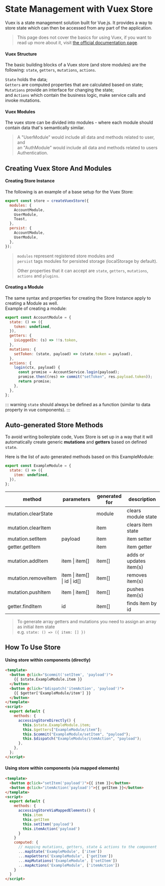 # State Management with Vuex Store

Vuex is a state management solution built for Vue.js. It provides a way to store state which can then be accessed from any part of the application.

> This page does not cover the basics for using Vuex, if you want to read up more about it, visit [the official documentation page](https://vuex.vuejs.org/).

#### Vuex Structure

The basic building blocks of a Vuex store (and store modules) are the following: `state`, `getters`, `mutations`, `actions`.

`State` holds the data;<br>`Getters` are computed properties that are calculated based on state;<br>`Mutations` provide an interface for changing the state;<br>and `Actions` which contain the business logic, make service calls and invoke mutations.

#### Vuex Modules

The vuex store can be divided into modules - where each module should contain data that's semantically similar.

> A "UserModule" would include all data and methods related to user, and<br>an "AuthModule" would include all data and methods related to users Authentication.

## Creating Vuex Store And Modules

#### Creating Store Instance

The following is an example of a base setup for the Vuex Store:<br>

```js
export const store = createVuexStore({
  modules: {
    AccountModule,
    UserModule,
    Toast,
  },
  persist: {
    AccountModule,
    UserModule,
  },
});
```

> `modules` represent registered store modules and<br>`persist` tags modules for persisted storage (localStorage by default).
>
> Other properties that it can accept are `state`, `getters`, `mutations`, `actions` and `plugins`.

#### Creating a Module

The same syntax and properties for creating the Store Instance apply to creating a Module as well.<br>
Example of creating a module:

```js
export const AccountModule = {
  state: () => ({
    token: undefined,
  }),
  getters: {
    isLoggedIn: (s) => !!s.token,
  },
  mutations: {
    setToken: (state, payload) => (state.token = payload),
  },
  actions: {
    login(ctx, payload) {
      const promise = AccountService.login(payload);
      promise.then((res) => commit("setToken", res.payload.token));
      return promise;
    },
  },
};
```

::: warning
`state` should always be defined as a function (similar to data property in vue components).
:::

## Auto-generated Store Methods

To avoid writing boilerplate code, Vuex Store is set up in a way that it will automatically create generic **mutations** and **getters** based on defined `state`.

Here is the list of auto generated methods based on this ExampleModule:

```js
export const ExampleModule = {
  state: () => ({
    item: undefined,
  }),
};
```

| method              | parameters                   | generated for | description             |
| ------------------- | ---------------------------- | ------------- | ----------------------- |
| mutation.clearState |                              | module        | clears module state     |
| mutation.clearItem  |                              | item          | clears item state       |
| mutation.setItem    | payload                      | item          | item setter             |
| getter.getItem      |                              | item          | item getter             |
| mutation.addItem    | item \| item[]               | item[]        | adds or updates item(s) |
| mutation.removeItem | item \| item[] \| id \| id[] | item[]        | removes item(s)         |
| mutation.pushItem   | item \| item[]               | item[]        | pushes item(s)          |
| getter.findItem     | id                           | item[]        | finds item by id        |

> To generate array getters and mutations you need to assign an array as initial item state<br>e.g. `state: () => ({ item: [] })`

## How To Use Store

#### Using store within components (directly)

```html
<template>
  <button @click="$commit('setItem', 'payload')">
    {{ $state.ExampleModule.item }}
  </button>
  <button @click="$dispatch('itemAction', 'payload')">
    {{ $getter['ExampleModule/item'] }}
  </button>
</template>
<script>
  export default {
    methods: {
      accessingStoreDirectly() {
        this.$state.ExampleModule.item;
        this.$getters["ExampleModule/item"];
        this.$commit("ExampleModule/setItem", "payload");
        this.$dispatch("ExampleModule/itemAction", "payload");
      },
    },
  };
</script>
```

#### Using store within components (via mapped elements)

```html
<template>
  <button @click="setItem('payload')">{{ item }}</button>
  <button @click="itemAction('payload')">{{ getItem }}</button>
</template>
<script>
  export default {
    methods: {
      accessingStoreViaMappedElements() {
        this.item
        this.getItem
        this.setItem('payload')
        this.itemAction('payload')
      }
    }
    computed: {
      // mapping mutations, getters, state & actions to the component
      ...mapState('ExampleModule', ['item'])
      ...mapGetters('ExampleModule', ['getItem'])
      ...mapMutations('ExampleModule', ['setItem'])
      ...mapActions('ExampleModule', ['itemAction'])
    }
  }
</script>
```
